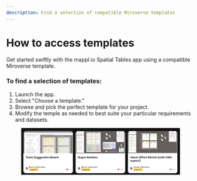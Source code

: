 ```yaml
---
description: Find a selection of compatible Miroverse templates
---
```


# How to access templates

Get started swiftly with the mappl.io Spatial Tables app using a compatible Miroverse template.

### To find  a selection of templates:

1. Launch the app.
2. Select "Choose a template."
3. Browse and pick the perfect template for your project.
4. Modify the temple as needed to best suite your particular requirements and datasets.

<figure><img src="../.gitbook/assets/GettingStarted_miroverse_01.png" alt=""><figcaption></figcaption></figure>
